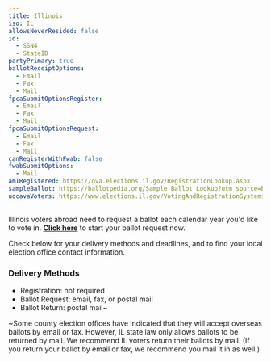 ```yaml
---
title: Illinois
iso: IL
allowsNeverResided: false
id:
  - SSN4
  - StateID
partyPrimary: true
ballotReceiptOptions:
  - Email
  - Fax
  - Mail
fpcaSubmitOptionsRegister:
  - Email
  - Fax
  - Mail
fpcaSubmitOptionsRequest:
  - Email
  - Fax
  - Mail
canRegisterWithFwab: false
fwabSubmitOptions:
  - Mail
amIRegistered: https://ova.elections.il.gov/RegistrationLookup.aspx
sampleBallot: https://ballotpedia.org/Sample_Ballot_Lookup?utm_source=ballotpedia&utm_campaign=sample_ballot_frontpage
uocavaVoters: https://www.elections.il.gov/VotingAndRegistrationSystems/Military.aspx?MID=HvSqs5NE9ks%3d&T=637220297151669103
---
```

Illinois voters abroad need to request a ballot each calendar year you'd like to vote in. **[Click here](https://www.votefromabroad.org)** to start your ballot request now.

Check below for your delivery methods and deadlines, and to find your local election office contact information.

### Delivery Methods

* Registration: not required
* Ballot Request: email, fax, or postal mail
* Ballot Return: postal mail~

~Some county election offices have indicated that they will accept overseas ballots by email or fax. However, IL state law only allows ballots to be returned by mail. We recommend IL voters return their ballots by mail. (If you return your ballot by email or fax, we recommend you mail it in as well.)